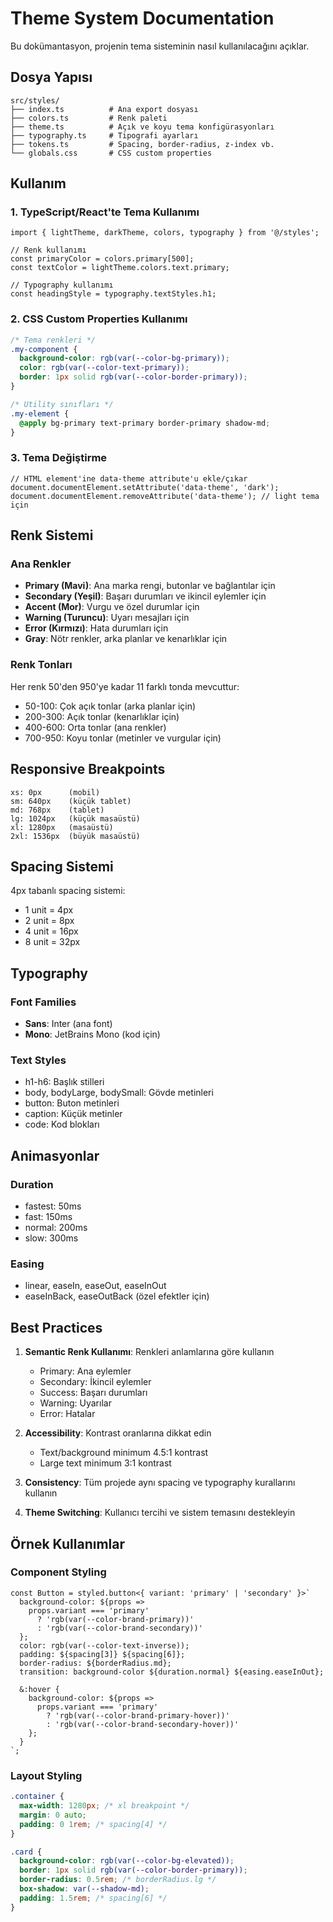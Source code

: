 # Theme System Documentation

Bu dokümantasyon, projenin tema sisteminin nasıl kullanılacağını açıklar.

## Dosya Yapısı

```
src/styles/
├── index.ts          # Ana export dosyası
├── colors.ts         # Renk paleti
├── theme.ts          # Açık ve koyu tema konfigürasyonları
├── typography.ts     # Tipografi ayarları
├── tokens.ts         # Spacing, border-radius, z-index vb.
└── globals.css       # CSS custom properties
```

## Kullanım

### 1. TypeScript/React'te Tema Kullanımı

```tsx
import { lightTheme, darkTheme, colors, typography } from '@/styles';

// Renk kullanımı
const primaryColor = colors.primary[500];
const textColor = lightTheme.colors.text.primary;

// Typography kullanımı
const headingStyle = typography.textStyles.h1;
```

### 2. CSS Custom Properties Kullanımı

```css
/* Tema renkleri */
.my-component {
  background-color: rgb(var(--color-bg-primary));
  color: rgb(var(--color-text-primary));
  border: 1px solid rgb(var(--color-border-primary));
}

/* Utility sınıfları */
.my-element {
  @apply bg-primary text-primary border-primary shadow-md;
}
```

### 3. Tema Değiştirme

```tsx
// HTML element'ine data-theme attribute'u ekle/çıkar
document.documentElement.setAttribute('data-theme', 'dark');
document.documentElement.removeAttribute('data-theme'); // light tema için
```

## Renk Sistemi

### Ana Renkler
- **Primary (Mavi)**: Ana marka rengi, butonlar ve bağlantılar için
- **Secondary (Yeşil)**: Başarı durumları ve ikincil eylemler için
- **Accent (Mor)**: Vurgu ve özel durumlar için
- **Warning (Turuncu)**: Uyarı mesajları için
- **Error (Kırmızı)**: Hata durumları için
- **Gray**: Nötr renkler, arka planlar ve kenarlıklar için

### Renk Tonları
Her renk 50'den 950'ye kadar 11 farklı tonda mevcuttur:
- 50-100: Çok açık tonlar (arka planlar için)
- 200-300: Açık tonlar (kenarlıklar için)
- 400-600: Orta tonlar (ana renkler)
- 700-950: Koyu tonlar (metinler ve vurgular için)

## Responsive Breakpoints

```
xs: 0px      (mobil)
sm: 640px    (küçük tablet)
md: 768px    (tablet)
lg: 1024px   (küçük masaüstü)
xl: 1280px   (masaüstü)
2xl: 1536px  (büyük masaüstü)
```

## Spacing Sistemi

4px tabanlı spacing sistemi:
- 1 unit = 4px
- 2 unit = 8px
- 4 unit = 16px
- 8 unit = 32px

## Typography

### Font Families
- **Sans**: Inter (ana font)
- **Mono**: JetBrains Mono (kod için)

### Text Styles
- h1-h6: Başlık stilleri
- body, bodyLarge, bodySmall: Gövde metinleri
- button: Buton metinleri
- caption: Küçük metinler
- code: Kod blokları

## Animasyonlar

### Duration
- fastest: 50ms
- fast: 150ms
- normal: 200ms
- slow: 300ms

### Easing
- linear, easeIn, easeOut, easeInOut
- easeInBack, easeOutBack (özel efektler için)

## Best Practices

1. **Semantic Renk Kullanımı**: Renkleri anlamlarına göre kullanın
   - Primary: Ana eylemler
   - Secondary: İkincil eylemler
   - Success: Başarı durumları
   - Warning: Uyarılar
   - Error: Hatalar

2. **Accessibility**: Kontrast oranlarına dikkat edin
   - Text/background minimum 4.5:1 kontrast
   - Large text minimum 3:1 kontrast

3. **Consistency**: Tüm projede aynı spacing ve typography kurallarını kullanın

4. **Theme Switching**: Kullanıcı tercihi ve sistem temasını destekleyin

## Örnek Kullanımlar

### Component Styling
```tsx
const Button = styled.button<{ variant: 'primary' | 'secondary' }>`
  background-color: ${props => 
    props.variant === 'primary' 
      ? 'rgb(var(--color-brand-primary))' 
      : 'rgb(var(--color-brand-secondary))'
  };
  color: rgb(var(--color-text-inverse));
  padding: ${spacing[3]} ${spacing[6]};
  border-radius: ${borderRadius.md};
  transition: background-color ${duration.normal} ${easing.easeInOut};
  
  &:hover {
    background-color: ${props => 
      props.variant === 'primary' 
        ? 'rgb(var(--color-brand-primary-hover))' 
        : 'rgb(var(--color-brand-secondary-hover))'
    };
  }
`;
```

### Layout Styling
```css
.container {
  max-width: 1280px; /* xl breakpoint */
  margin: 0 auto;
  padding: 0 1rem; /* spacing[4] */
}

.card {
  background-color: rgb(var(--color-bg-elevated));
  border: 1px solid rgb(var(--color-border-primary));
  border-radius: 0.5rem; /* borderRadius.lg */
  box-shadow: var(--shadow-md);
  padding: 1.5rem; /* spacing[6] */
}
```
